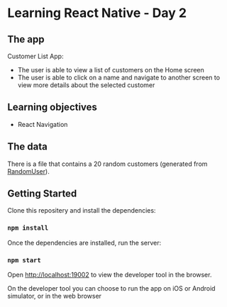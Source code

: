 # Learning React Native - Day 2

## The app

Customer List App:

* The user is able to view a list of customers on the Home screen
* The user is able to click on a name and navigate to another screen to view more details about the selected customer

## Learning objectives

* React Navigation

## The data

There is a file that contains a 20 random customers (generated from [RandomUser](https://randomuser.me/)).

## Getting Started

Clone this repositery and install the dependencies:

### `npm install`

Once the dependencies are installed, run the server:

### `npm start`

Open [http://localhost:19002](http://localhost:19002) to view the developer tool in the browser.

On the developer tool you can choose to run the app on iOS or Android simulator, or in the web browser
